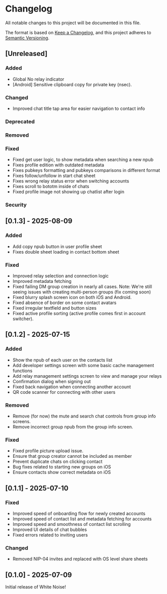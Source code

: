 # Changelog

All notable changes to this project will be documented in this file.

The format is based on [Keep a Changelog](https://keepachangelog.com/en/1.1.0/),
and this project adheres to [Semantic Versioning](https://semver.org/spec/v2.0.0.html).

## [Unreleased]

### Added

- Global No relay indicator
- [Android] Sensitive clipboard copy for private key (nsec).

### Changed

- Improved chat title tap area for easier navigation to contact info

### Deprecated

### Removed

### Fixed
- Fixed get user logic, to show metadata when searching a new npub
- Fixes profile edition with outdated metadata
- Fixes pubkeys formatting and pubkeys comparisons in different format
- Fixes follow/unfollow in start chat sheet
- Fixes wrong relay status error when switching accounts
- Fixes scroll to bototm inside of chats
- Fixed profile image not showing up chatlist after login

### Security

## [0.1.3] - 2025-08-09

### Added

- Add copy npub button in user profile sheet
- Fixes double sheet loading in contact bottom sheet

### Fixed

- Improved relay selection and connection logic
- Improved metadata fetching
- Fixed failing DM group creation in nearly all cases. Note: We're still seeing issues with creating multi-person groups (fix coming soon)
- Fixed blurry splash screen icon on both iOS and Android.
- Fixed absence of border on some contact avatars
- Fixed irregular textfield and button sizes
- Fixed active profile sorting (active profile comes first in account switcher).

## [0.1.2] - 2025-07-15

### Added

- Show the npub of each user on the contacts list
- Add developer settings screen with some basic cache management functions
- Add relay management settings screen to view and manage your relays
- Confirmation dialog when signing out
- Fixed back navigation when connecting another account
- QR code scanner for connecting with other users

### Removed

- Remove (for now) the mute and search chat controls from group info screens.
- Remove incorrect group npub from the group info screen.

### Fixed

- Fixed profile picture upload issue.
- Ensure that group creator cannot be included as member
- Prevent duplicate chats on clicking contact
- Bug fixes related to starting new groups on iOS
- Ensure contacts show correct metadata on iOS

## [0.1.1] - 2025-07-10

### Fixed

- Improved speed of onboarding flow for newly created accounts
- Improved speed of contact list and metadata fetching for accounts
- Improved speed and smoothness of contact list scrolling
- Improved UI details of chat bubbles
- Fixed errors related to inviting users

### Changed

- Removed NIP-04 invites and replaced with OS level share sheets

## [0.1.0] - 2025-07-09

Initial release of White Noise!
